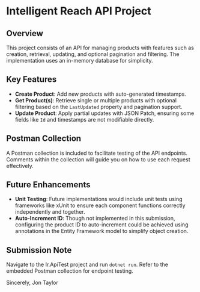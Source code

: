 # Intelligent Reach API Project

## Overview
This project consists of an API for managing products with features such as creation, retrieval, updating, and optional pagination and filtering. The implementation uses an in-memory database for simplicity.

## Key Features
- **Create Product**: Add new products with auto-generated timestamps.
- **Get Product(s)**: Retrieve single or multiple products with optional filtering based on the `LastUpdated` property and pagination support.
- **Update Product**: Apply partial updates with JSON Patch, ensuring some fields like `Id` and timestamps are not modifiable directly.

## Postman Collection
A Postman collection is included to facilitate testing of the API endpoints. Comments within the collection will guide you on how to use each request effectively.

## Future Enhancements
- **Unit Testing**: Future implementations would include unit tests using frameworks like xUnit to ensure each component functions correctly independently and together.
- **Auto-Increment ID**: Though not implemented in this submission, configuring the product ID to auto-increment could be achieved using annotations in the Entity Framework model to simplify object creation.

## Submission Note
Navigate to the Ir.ApiTest project and run `dotnet run`. Refer to the embedded Postman collection for endpoint testing.

Sincerely,
Jon Taylor
